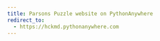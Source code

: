 ```yaml
---
title: Parsons Puzzle website on PythonAnywhere
redirect_to:
  - https://hckmd.pythonanywhere.com
---
```

